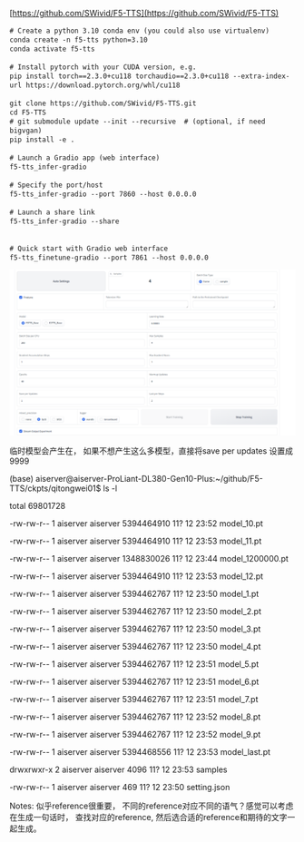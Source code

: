 [https://github.com/SWivid/F5-TTS](https://github.com/SWivid/F5-TTS)

```
# Create a python 3.10 conda env (you could also use virtualenv)
conda create -n f5-tts python=3.10
conda activate f5-tts

# Install pytorch with your CUDA version, e.g.
pip install torch==2.3.0+cu118 torchaudio==2.3.0+cu118 --extra-index-url https://download.pytorch.org/whl/cu118

git clone https://github.com/SWivid/F5-TTS.git
cd F5-TTS
# git submodule update --init --recursive  # (optional, if need bigvgan)
pip install -e .

# Launch a Gradio app (web interface)
f5-tts_infer-gradio

# Specify the port/host
f5-tts_infer-gradio --port 7860 --host 0.0.0.0

# Launch a share link
f5-tts_infer-gradio --share


# Quick start with Gradio web interface
f5-tts_finetune-gradio --port 7861 --host 0.0.0.0
```

![](images/WEBRESOURCEedee1e784e149a2ccb19e31179972681image.png)

临时模型会产生在， 如果不想产生这么多模型，直接将save per updates 设置成9999

(base) aiserver@aiserver-ProLiant-DL380-Gen10-Plus:~/github/F5-TTS/ckpts/qitongwei01$ ls -l

total 69801728

-rw-rw-r-- 1 aiserver aiserver 5394464910 11? 12 23:52 model_10.pt

-rw-rw-r-- 1 aiserver aiserver 5394464910 11? 12 23:53 model_11.pt

-rw-rw-r-- 1 aiserver aiserver 1348830026 11? 12 23:44 model_1200000.pt

-rw-rw-r-- 1 aiserver aiserver 5394464910 11? 12 23:53 model_12.pt

-rw-rw-r-- 1 aiserver aiserver 5394462767 11? 12 23:50 model_1.pt

-rw-rw-r-- 1 aiserver aiserver 5394462767 11? 12 23:50 model_2.pt

-rw-rw-r-- 1 aiserver aiserver 5394462767 11? 12 23:50 model_3.pt

-rw-rw-r-- 1 aiserver aiserver 5394462767 11? 12 23:50 model_4.pt

-rw-rw-r-- 1 aiserver aiserver 5394462767 11? 12 23:51 model_5.pt

-rw-rw-r-- 1 aiserver aiserver 5394462767 11? 12 23:51 model_6.pt

-rw-rw-r-- 1 aiserver aiserver 5394462767 11? 12 23:51 model_7.pt

-rw-rw-r-- 1 aiserver aiserver 5394462767 11? 12 23:52 model_8.pt

-rw-rw-r-- 1 aiserver aiserver 5394462767 11? 12 23:52 model_9.pt

-rw-rw-r-- 1 aiserver aiserver 5394468556 11? 12 23:53 model_last.pt

drwxrwxr-x 2 aiserver aiserver       4096 11? 12 23:53 samples

-rw-rw-r-- 1 aiserver aiserver        469 11? 12 23:50 setting.json

Notes: 似乎reference很重要， 不同的reference对应不同的语气？感觉可以考虑在生成一句话时， 查找对应的reference, 然后选合适的reference和期待的文字一起生成。